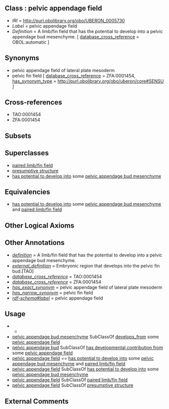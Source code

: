 
## Class : pelvic appendage field

 * *IRI* = http://purl.obolibrary.org/obo/UBERON_0005730
 * *Label* = pelvic appendage field
 * *Definition* = A limb/fin field that has the potential to develop into a pelvic appendage bud mesenchyme. [ [database_cross_reference](../../ef/oboInOwl#hasDbXref.md) = OBOL:automatic ]

## Synonyms

 * pelvic appendage field of lateral plate mesoderm
 * pelvic fin field [ [database_cross_reference](../../ef/oboInOwl#hasDbXref.md) = ZFA:0001454, [has_synonym_type](../../pe/oboInOwl#hasSynonymType.md) = http://purl.obolibrary.org/obo/uberon/core#SENSU ]

## Cross-references

 * TAO:0001454
 * ZFA:0001454

## Subsets


## Superclasses

 * [paired limb/fin field](../../UBERON/32/UBERON_0005732.md)
 * [presumptive structure](../../UBERON/98/UBERON_0006598.md)
 * [has potential to develop into](../../RO/87/RO_0002387.md) some [pelvic appendage bud mesenchyme](../../UBERON/12/UBERON_0003412.md)

## Equivalencies

 * [has potential to develop into](../../RO/87/RO_0002387.md) some [pelvic appendage bud mesenchyme](../../UBERON/12/UBERON_0003412.md) and [paired limb/fin field](../../UBERON/32/UBERON_0005732.md)

## Other Logical Axioms


## Other Annotations

 * *[definition](../../IAO/15/IAO_0000115.md)* = A limb/fin field that has the potential to develop into a pelvic appendage bud mesenchyme.
 * *[external_definition](../../UBPROP/01/UBPROP_0000001.md)* = Embryonic region that develops into the pelvic fin bud.[TAO]
 * *[database_cross_reference](../../ef/oboInOwl#hasDbXref.md)* = TAO:0001454
 * *[database_cross_reference](../../ef/oboInOwl#hasDbXref.md)* = ZFA:0001454
 * *[has_exact_synonym](../../ym/oboInOwl#hasExactSynonym.md)* = pelvic appendage field of lateral plate mesoderm
 * *[has_narrow_synonym](../../ym/oboInOwl#hasNarrowSynonym.md)* = pelvic fin field
 * *[rdf-schema#label](../../el/rdf-schema#label.md)* = pelvic appendage field

## Usage

 * -
 * [pelvic appendage bud mesenchyme](../../UBERON/12/UBERON_0003412.md) SubClassOf [develops_from](../../RO/02/RO_0002202.md) some [pelvic appendage field](../../UBERON/30/UBERON_0005730.md)
 * [pelvic appendage bud](../../UBERON/20/UBERON_0005420.md) SubClassOf [has developmental contribution from](../../RO/54/RO_0002254.md) some [pelvic appendage field](../../UBERON/30/UBERON_0005730.md)
 * [pelvic appendage field](../../UBERON/30/UBERON_0005730.md) == [has potential to develop into](../../RO/87/RO_0002387.md) some [pelvic appendage bud mesenchyme](../../UBERON/12/UBERON_0003412.md) and [paired limb/fin field](../../UBERON/32/UBERON_0005732.md)
 * [pelvic appendage field](../../UBERON/30/UBERON_0005730.md) SubClassOf [has potential to develop into](../../RO/87/RO_0002387.md) some [pelvic appendage bud mesenchyme](../../UBERON/12/UBERON_0003412.md)
 * [pelvic appendage field](../../UBERON/30/UBERON_0005730.md) SubClassOf [paired limb/fin field](../../UBERON/32/UBERON_0005732.md)
 * [pelvic appendage field](../../UBERON/30/UBERON_0005730.md) SubClassOf [presumptive structure](../../UBERON/98/UBERON_0006598.md)

## External Comments

